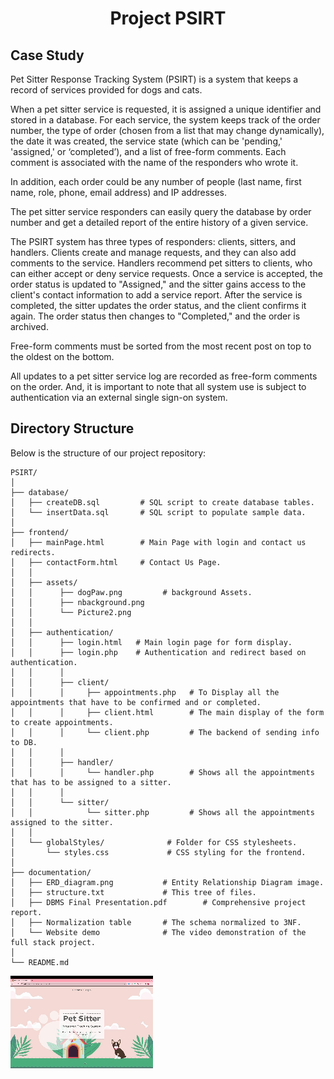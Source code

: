 
<h1 align="center"> Project PSIRT </h1>

## Case Study

<p align="left"> Pet Sitter Response Tracking System (PSIRT) is a system that keeps a record of services provided for dogs and cats. </p>

When a pet sitter service is requested, it is assigned a unique identifier and stored in a database. For each service, the system keeps track of the order number, the type of order (chosen from a list that may change dynamically), the date it was created, the service state (which can be 'pending,' 'assigned,' or ‘completed’), and a list of free-form comments. Each comment is associated with the name of the responders who wrote it.

In addition, each order could be any number of people (last name, first name, role, phone, email address) and IP addresses.

The pet sitter service responders can easily query the database by order number and get a detailed report of the entire history of a given service.

The PSIRT system has three types of responders: clients, sitters, and handlers. Clients create and manage requests, and they can also add comments to the service. Handlers recommend pet sitters to clients, who can either accept or deny service requests. Once a service is accepted, the order status is updated to "Assigned," and the sitter gains access to the client's contact information to add a service report. After the service is completed, the sitter updates the order status, and the client confirms it again. The order status then changes to "Completed," and the order is archived.

Free-form comments must be sorted from the most recent post on top to the oldest on the bottom.

All updates to a pet sitter service log are recorded as free-form comments on the order. And, it is important to note that all system use is subject to authentication via an external single sign-on system.

## Directory Structure

Below is the structure of our project repository:

```
PSIRT/
│
├── database/
│   ├── createDB.sql         # SQL script to create database tables.
│   └── insertData.sql       # SQL script to populate sample data.
│
├── frontend/
│   ├── mainPage.html        # Main Page with login and contact us redirects.
│   ├── contactForm.html     # Contact Us Page.
│   │
│   ├── assets/
│   │      ├── dogPaw.png         # background Assets.
│   │      ├── nbackground.png     
│   │      └── Picture2.png        
│   │
│   ├── authentication/
│   │      ├── login.html   # Main login page for form display.
│   │      ├── login.php    # Authentication and redirect based on authentication.
│   │      │
│   │      ├── client/
│   │      │     ├── appointments.php   # To Display all the appointments that have to be confirmed and or completed.
│   │      │     ├── client.html        # The main display of the form to create appointments.
│   │      │     └── client.php         # The backend of sending info to DB.
│   │      │
│   │      ├── handler/
│   │      │     └── handler.php        # Shows all the appointments that has to be assigned to a sitter.
│   │      │
│   │      └── sitter/
│   │            └── sitter.php         # Shows all the appointments assigned to the sitter. 
│   │
│   └── globalStyles/              # Folder for CSS stylesheets.
│       └── styles.css             # CSS styling for the frontend.
│
├── documentation/
│   ├── ERD_diagram.png           # Entity Relationship Diagram image.
│   ├── structure.txt             # This tree of files.
│   ├── DBMS Final Presentation.pdf        # Comprehensive project report.
│   ├── Normalization table       # The schema normalized to 3NF. 
│   └── Website demo              # The video demonstration of the full stack project.
│
└── README.md
```

![Website_Demo](/documentation/Website_Demo.gif)
